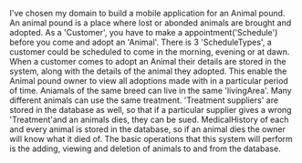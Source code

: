 

I've chosen my domain to build a mobile application for an Animal pound. An animal pound is a place where lost or abonded animals are brought and adopted. As a 'Customer', you have to make a appointment('Schedule') before you come and adopt an 'Animal'. There is 3 'ScheduleTypes', a customer could be scheduled to come in the morning, evening or at dawn. When a customer comes to adopt an Animal their details are stored in the system, along with the details of the animal they adopted. This enable the Animal pound owner to view all adoptions made with in a particular period of time. Aniamals of the same breed can live in the same 'livingArea'. Many different animals can use the same treatment. 'Treatment suppliers' are stored in the database as well, so that if a particular supplier gives a wrong 'Treatment'and an animals dies, they can be sued. MedicalHistory of each and every animal is stored in the database, so if an animal dies the owner will know what it died of. The basic operations that this system will perform is the adding, viewing and deletion of animals to and from the database.